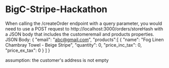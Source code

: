# BigC-Stripe-Hackathon

When calling the /createOrder endpoint with a query parameter, you would need to use a POST request to 
http://localhost:3000/orders/storeHash
with a JSON body that includes the customeremail and products properties.
JSON Body:
{ "email": "abc@gmail.com", "products":[
          {
            "name": "Fog Linen Chambray Towel - Beige Stripe",
            "quantity": 0,
            "price_inc_tax": 0,
            "price_ex_tax": 0
          }
        ] }

assumption: the customer's address is not empty
